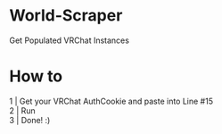 # World-Scraper
Get Populated VRChat Instances

# How to

1 | Get your VRChat AuthCookie and paste into Line #15<br/>
2 | Run<br/>
3 | Done! :)